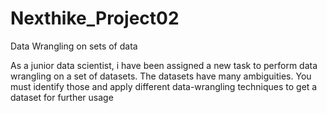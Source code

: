 # Nexthike_Project02
Data Wrangling on sets of data


As a junior data scientist, i have been assigned a new task to perform data wrangling on a set of datasets. The datasets have many ambiguities. You must identify those and apply different data-wrangling techniques to get a dataset for further usage

